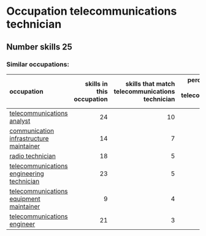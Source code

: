 # Occupation telecommunications technician
## Number skills 25
### Similar occupations:
| occupation                                                                                |   skills in this occupation |   skills that match telecommunications technician |   percentage match with telecommunications technician |   skills not in telecommunications technician |
|:------------------------------------------------------------------------------------------|----------------------------:|--------------------------------------------------:|------------------------------------------------------:|----------------------------------------------:|
| [telecommunications analyst](telecommunications_analyst.md)                               |                          24 |                                                10 |                                                  0.4  |                                            14 |
| [communication infrastructure maintainer](communication_infrastructure_maintainer.md)     |                          14 |                                                 7 |                                                  0.28 |                                             7 |
| [radio technician](radio_technician.md)                                                   |                          18 |                                                 5 |                                                  0.2  |                                            13 |
| [telecommunications engineering technician](telecommunications_engineering_technician.md) |                          23 |                                                 5 |                                                  0.2  |                                            18 |
| [telecommunications equipment maintainer](telecommunications_equipment_maintainer.md)     |                           9 |                                                 4 |                                                  0.16 |                                             5 |
| [telecommunications engineer](telecommunications_engineer.md)                             |                          21 |                                                 3 |                                                  0.12 |                                            18 |
